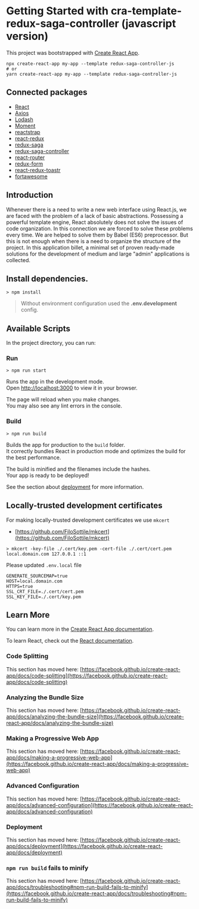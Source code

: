 # Getting Started with cra-template-redux-saga-controller (javascript version)

This project was bootstrapped with [Create React App](https://github.com/facebook/create-react-app).

```
npx create-react-app my-app --template redux-saga-controller-js
# or
yarn create-react-app my-app --template redux-saga-controller-js
```

## Connected packages
- [React](https://reactjs.org)
- [Axios](https://www.npmjs.com/package/axios)
- [Lodash](https://lodash.com/docs)
- [Moment](https://momentjs.com)
- [reactstrap](https://reactstrap.github.io)
- [react-redux](https://github.com/reactjs/react-redux)
- [redux-saga](https://redux-saga.js.org)
- [redux-saga-controller](https://github.com/TECH-Rubicone/redux-saga-controller/)
- [react-router](https://reacttraining.com/react-router/web/example/basic)
- [redux-form](https://redux-form.com)
- [react-redux-toastr](https://www.npmjs.com/package/react-redux-toastr)
- [fortawesome](https://fontawesome.com/start)

## Introduction
Whenever there is a need to write a new web interface using React.js, we are faced with the problem of a lack of basic abstractions. 
Possessing a powerful template engine, React absolutely does not solve the issues of code organization. In this connection we are forced to solve these problems every time. We are helped to solve them by Babel (ES6) preprocessor. But this is not enough when there is a need to organize the structure of the project. In this application billet, a minimal set of proven ready-made solutions for the development of medium and large "admin" applications is collected.

## Install dependencies.
```
> npm install
```
> Without environment configuration used the **.env.development** config.

## Available Scripts

In the project directory, you can run:

### Run
```
> npm run start
```

Runs the app in the development mode.\
Open [http://localhost:3000](http://localhost:3000) to view it in your browser.

The page will reload when you make changes.\
You may also see any lint errors in the console.

### Build
```
> npm run build
```

Builds the app for production to the `build` folder.\
It correctly bundles React in production mode and optimizes the build for the best performance.

The build is minified and the filenames include the hashes.\
Your app is ready to be deployed!

See the section about [deployment](https://facebook.github.io/create-react-app/docs/deployment) for more information.

## Locally-trusted development certificates
For making locally-trusted development certificates we use ```mkcert```
- [https://github.com/FiloSottile/mkcert](https://github.com/FiloSottile/mkcert)

```
> mkcert -key-file ./.cert/key.pem -cert-file ./.cert/cert.pem local.domain.com 127.0.0.1 ::1
```

Please updated ```.env.local``` file
```
GENERATE_SOURCEMAP=true
HOST=local.domain.com
HTTPS=true
SSL_CRT_FILE=./.cert/cert.pem
SSL_KEY_FILE=./.cert/key.pem
```


## Learn More

You can learn more in the [Create React App documentation](https://facebook.github.io/create-react-app/docs/getting-started).

To learn React, check out the [React documentation](https://reactjs.org/).

### Code Splitting

This section has moved here: [https://facebook.github.io/create-react-app/docs/code-splitting](https://facebook.github.io/create-react-app/docs/code-splitting)

### Analyzing the Bundle Size

This section has moved here: [https://facebook.github.io/create-react-app/docs/analyzing-the-bundle-size](https://facebook.github.io/create-react-app/docs/analyzing-the-bundle-size)

### Making a Progressive Web App

This section has moved here: [https://facebook.github.io/create-react-app/docs/making-a-progressive-web-app](https://facebook.github.io/create-react-app/docs/making-a-progressive-web-app)

### Advanced Configuration

This section has moved here: [https://facebook.github.io/create-react-app/docs/advanced-configuration](https://facebook.github.io/create-react-app/docs/advanced-configuration)

### Deployment

This section has moved here: [https://facebook.github.io/create-react-app/docs/deployment](https://facebook.github.io/create-react-app/docs/deployment)

### `npm run build` fails to minify

This section has moved here: [https://facebook.github.io/create-react-app/docs/troubleshooting#npm-run-build-fails-to-minify](https://facebook.github.io/create-react-app/docs/troubleshooting#npm-run-build-fails-to-minify)
